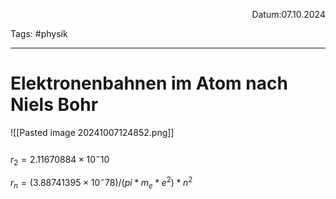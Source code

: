 
<p align="right">Datum:07.10.2024</p>

Tags: #physik 

---

# Elektronenbahnen im Atom nach Niels Bohr

![[Pasted image 20241007124852.png]]
###
$r_2 = 2.11670884×10^-10$


$r_n = (3.88741395×10^-78) / (pi * m_e * e^2)   * n^2$